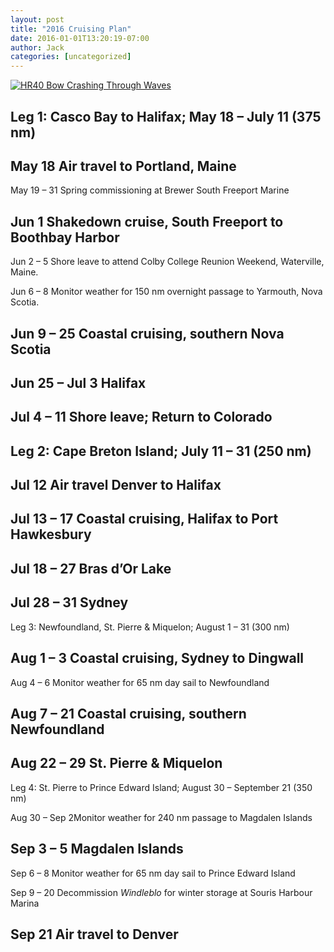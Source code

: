 ```yaml
---
layout: post
title: "2016 Cruising Plan"
date: 2016-01-01T13:20:19-07:00
author: Jack
categories: [uncategorized]
---
```


[![HR40 Bow Crashing Through Waves](http://windleblo.com/wp-content/uploads/2015/02/HR40segling8.jpg)](/wp-content/uploads/2015/02/HR40segling8.jpg)

## Leg 1: Casco Bay to Halifax; May 18 – July 11 (375 nm)

## May 18 Air travel to Portland, Maine

May 19 – 31 Spring commissioning at Brewer South Freeport Marine

## Jun 1 Shakedown cruise, South Freeport to Boothbay Harbor

Jun 2 – 5 Shore leave to attend Colby College Reunion Weekend, Waterville, Maine.

Jun 6 – 8 Monitor weather for 150 nm overnight passage to Yarmouth, Nova Scotia.

## Jun 9 – 25 Coastal cruising, southern Nova Scotia

## Jun 25 – Jul 3 Halifax

## Jul 4 – 11 Shore leave; Return to Colorado

## Leg 2: Cape Breton Island; July 11 – 31 (250 nm)

## Jul 12 Air travel Denver to Halifax

## Jul 13 – 17 Coastal cruising, Halifax to Port Hawkesbury

## Jul 18 – 27 Bras d’Or Lake

## Jul 28 – 31 Sydney

Leg 3: Newfoundland, St. Pierre & Miquelon; August 1 – 31 (300 nm)

## Aug 1 – 3 Coastal cruising, Sydney to Dingwall

Aug 4 – 6 Monitor weather for 65 nm day sail to Newfoundland

## Aug 7 – 21 Coastal cruising, southern Newfoundland

## Aug 22 – 29 St. Pierre & Miquelon

Leg 4: St. Pierre to Prince Edward Island; August 30 – September 21 (350 nm)

Aug 30 – Sep 2Monitor weather for 240 nm passage to Magdalen Islands

## Sep 3 – 5 Magdalen Islands

Sep 6 – 8 Monitor weather for 65 nm day sail to Prince Edward Island

Sep 9 – 20 Decommission _Windleblo_ for winter storage at Souris Harbour Marina

## Sep 21 Air travel to Denver